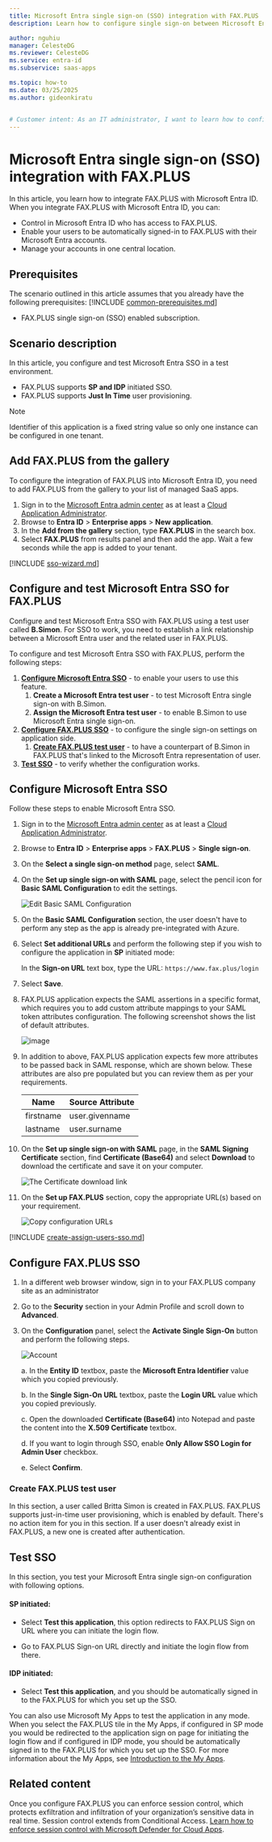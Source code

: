 ```yaml
---
title: Microsoft Entra single sign-on (SSO) integration with FAX.PLUS
description: Learn how to configure single sign-on between Microsoft Entra ID and FAX.PLUS.

author: nguhiu
manager: CelesteDG
ms.reviewer: CelesteDG
ms.service: entra-id
ms.subservice: saas-apps

ms.topic: how-to
ms.date: 03/25/2025
ms.author: gideonkiratu


# Customer intent: As an IT administrator, I want to learn how to configure single sign-on between Microsoft Entra ID and FAX.PLUS so that I can control who has access to FAX.PLUS, enable automatic sign-in with Microsoft Entra accounts, and manage my accounts in one central location.
---
```


# Microsoft Entra single sign-on (SSO) integration with FAX.PLUS

In this article,  you learn how to integrate FAX.PLUS with Microsoft Entra ID. When you integrate FAX.PLUS with Microsoft Entra ID, you can:

* Control in Microsoft Entra ID who has access to FAX.PLUS.
* Enable your users to be automatically signed-in to FAX.PLUS with their Microsoft Entra accounts.
* Manage your accounts in one central location.

## Prerequisites

The scenario outlined in this article assumes that you already have the following prerequisites:
[!INCLUDE [common-prerequisites.md](~/identity/saas-apps/includes/common-prerequisites.md)]
* FAX.PLUS single sign-on (SSO) enabled subscription.

## Scenario description

In this article,  you configure and test Microsoft Entra SSO in a test environment.

* FAX.PLUS supports **SP and IDP** initiated SSO.
* FAX.PLUS supports **Just In Time** user provisioning.

> [!NOTE]
> Identifier of this application is a fixed string value so only one instance can be configured in one tenant.

## Add FAX.PLUS from the gallery

To configure the integration of FAX.PLUS into Microsoft Entra ID, you need to add FAX.PLUS from the gallery to your list of managed SaaS apps.

1. Sign in to the [Microsoft Entra admin center](https://entra.microsoft.com) as at least a [Cloud Application Administrator](~/identity/role-based-access-control/permissions-reference.md#cloud-application-administrator).
1. Browse to **Entra ID** > **Enterprise apps** > **New application**.
1. In the **Add from the gallery** section, type **FAX.PLUS** in the search box.
1. Select **FAX.PLUS** from results panel and then add the app. Wait a few seconds while the app is added to your tenant.

 [!INCLUDE [sso-wizard.md](~/identity/saas-apps/includes/sso-wizard.md)]


<a name='configure-and-test-azure-ad-sso-for-faxplus'></a>

## Configure and test Microsoft Entra SSO for FAX.PLUS

Configure and test Microsoft Entra SSO with FAX.PLUS using a test user called **B.Simon**. For SSO to work, you need to establish a link relationship between a Microsoft Entra user and the related user in FAX.PLUS.

To configure and test Microsoft Entra SSO with FAX.PLUS, perform the following steps:

1. **[Configure Microsoft Entra SSO](#configure-azure-ad-sso)** - to enable your users to use this feature.
    1. **Create a Microsoft Entra test user** - to test Microsoft Entra single sign-on with B.Simon.
    1. **Assign the Microsoft Entra test user** - to enable B.Simon to use Microsoft Entra single sign-on.
1. **[Configure FAX.PLUS SSO](#configure-faxplus-sso)** - to configure the single sign-on settings on application side.
    1. **[Create FAX.PLUS test user](#create-faxplus-test-user)** - to have a counterpart of B.Simon in FAX.PLUS that's linked to the Microsoft Entra representation of user.
1. **[Test SSO](#test-sso)** - to verify whether the configuration works.

<a name='configure-azure-ad-sso'></a>

## Configure Microsoft Entra SSO

Follow these steps to enable Microsoft Entra SSO.

1. Sign in to the [Microsoft Entra admin center](https://entra.microsoft.com) as at least a [Cloud Application Administrator](~/identity/role-based-access-control/permissions-reference.md#cloud-application-administrator).
1. Browse to **Entra ID** > **Enterprise apps** > **FAX.PLUS** > **Single sign-on**.
1. On the **Select a single sign-on method** page, select **SAML**.
1. On the **Set up single sign-on with SAML** page, select the pencil icon for **Basic SAML Configuration** to edit the settings.

   ![Edit Basic SAML Configuration](common/edit-urls.png)

1. On the **Basic SAML Configuration** section, the user doesn't have to perform any step as the app is already pre-integrated with Azure.

1. Select **Set additional URLs** and perform the following step if you wish to configure the application in **SP** initiated mode:

    In the **Sign-on URL** text box, type the URL:
    `https://www.fax.plus/login`

1. Select **Save**.

1. FAX.PLUS application expects the SAML assertions in a specific format, which requires you to add custom attribute mappings to your SAML token attributes configuration. The following screenshot shows the list of default attributes.

	![image](common/default-attributes.png)

1. In addition to above, FAX.PLUS application expects few more attributes to be passed back in SAML response, which are shown below. These attributes are also pre populated but you can review them as per your requirements.
	
	| Name | Source Attribute|
	| --------------- | --------- |
	| firstname  | user.givenname |
	| lastname   | user.surname   |

1. On the **Set up single sign-on with SAML** page, in the **SAML Signing Certificate** section,  find **Certificate (Base64)** and select **Download** to download the certificate and save it on your computer.

	![The Certificate download link](common/certificatebase64.png)

1. On the **Set up FAX.PLUS** section, copy the appropriate URL(s) based on your requirement.

	![Copy configuration URLs](common/copy-configuration-urls.png)

<a name='create-an-azure-ad-test-user'></a>

[!INCLUDE [create-assign-users-sso.md](~/identity/saas-apps/includes/create-assign-users-sso.md)]

## Configure FAX.PLUS SSO




1. In a different web browser window, sign in to your FAX.PLUS company site as an administrator

2. Go to the **Security** section in your Admin Profile and scroll down to **Advanced**.

3. On the **Configuration** panel, select the **Activate Single Sign-On** button and perform the following steps.
    
    ![Account](./media/fax.plus-tutorial/configuration.png "Account") 

    a. In the **Entity ID** textbox, paste the **Microsoft Entra Identifier** value which you copied previously.

    b. In the **Single Sign-On URL** textbox, paste the **Login URL** value which you copied previously.

    c. Open the downloaded **Certificate (Base64)** into Notepad and paste the content into the **X.509 Certificate** textbox.

    d. If you want to login through SSO, enable **Only Allow SSO Login for Admin User** checkbox. 

    e. Select **Confirm**.

### Create FAX.PLUS test user

In this section, a user called Britta Simon is created in FAX.PLUS. FAX.PLUS supports just-in-time user provisioning, which is enabled by default. There's no action item for you in this section. If a user doesn't already exist in FAX.PLUS, a new one is created after authentication.

## Test SSO 

In this section, you test your Microsoft Entra single sign-on configuration with following options. 

#### SP initiated:

* Select **Test this application**, this option redirects to FAX.PLUS Sign on URL where you can initiate the login flow.  

* Go to FAX.PLUS Sign-on URL directly and initiate the login flow from there.

#### IDP initiated:

* Select **Test this application**, and you should be automatically signed in to the FAX.PLUS for which you set up the SSO. 

You can also use Microsoft My Apps to test the application in any mode. When you select the FAX.PLUS tile in the My Apps, if configured in SP mode you would be redirected to the application sign on page for initiating the login flow and if configured in IDP mode, you should be automatically signed in to the FAX.PLUS for which you set up the SSO. For more information about the My Apps, see [Introduction to the My Apps](https://support.microsoft.com/account-billing/sign-in-and-start-apps-from-the-my-apps-portal-2f3b1bae-0e5a-4a86-a33e-876fbd2a4510).

## Related content

Once you configure FAX.PLUS you can enforce session control, which protects exfiltration and infiltration of your organization’s sensitive data in real time. Session control extends from Conditional Access. [Learn how to enforce session control with Microsoft Defender for Cloud Apps](/cloud-app-security/proxy-deployment-any-app).
